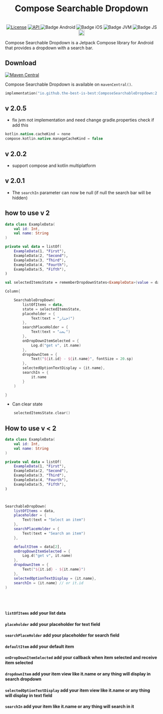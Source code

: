 <h1 align="center">Compose Searchable Dropdown</h1><br>

<div align="center">
<a href="https://opensource.org/licenses/Apache-2.0"><img alt="License" src="https://img.shields.io/badge/License-Apache%202.0-blue.svg"/></a>
<a href="https://android-arsenal.com/api?level=21" rel="nofollow">
    <img alt="API" src="https://img.shields.io/badge/API-21%2B-brightgreen.svg?style=flat" style="max-width: 100%;">
</a>
<img src="https://img.shields.io/badge/Platform-Android-brightgreen.svg?logo=android" alt="Badge Android" />
		<img src="https://img.shields.io/badge/Platform-iOS%20%2F%20macOS-lightgrey.svg?logo=apple" alt="Badge iOS" />
		<img src="https://img.shields.io/badge/Platform-JVM-8A2BE2.svg?logo=openjdk" alt="Badge JVM" />
    <img src="https://img.shields.io/badge/Platform-WASM%20%2F%20JS-yellow.svg?logo=javascript" alt="Badge JS" />
<a href="https://github.com/the-best-is-best/"><img alt="Profile" src="https://img.shields.io/badge/github-%23181717.svg?&style=for-the-badge&logo=github&logoColor=white" height="20"/></a>

</div>

Compose Searchable Dropdown is a Jetpack Compose library for Android that provides a dropdown with a search bar.

## Download

[![Maven Central](https://img.shields.io/maven-central/v/io.github.the-best-is-best/ComposeSearchableDropdown)](https://central.sonatype.com/artifact/io.github.the-best-is-best/ComposeSearchableDropdown)

Compose Searchable Dropdown is available on `mavenCentral()`.

```kotlin
implementation("io.github.the-best-is-best:ComposeSearchableDropdown:2.1.1")
```

## v 2.0.5

- fix jvm not implementation and need change gradle.properties check if add this

```groovy
kotlin.native.cacheKind = none
compose.kotlin.native.manageCacheKind = false
```

## v 2.0.2 

- support compose and kotlin multiplatform

## v 2.0.1

- The `searchIn` parameter can now be null (if null the search bar will be hidden)

## how to use v 2

```kotlin
data class ExampleData(
    val id: Int,
    val name: String
)

private val data = listOf(
    ExampleData(1, "First"),
    ExampleData(2, "Second"),
    ExampleData(3, "Third"),
    ExampleData(4, "Fourth"),
    ExampleData(5, "Fifth"),
)

val selectedItemsState = rememberDropdownStates<ExampleData>(value = data[2])

Column{

    SearchableDropDown(
        listOfItems = data,
        state = selectedItemsState,
        placeholder = {
            Text(text = "اختار")
        },
        searchPlaceHolder = {
            Text(text = "بحث")
        },
        onDropDownItemSelected = {
            Log.d("get v", it.name)
        },
        dropdownItem = {
            Text("${it.id} - ${it.name}", fontSize = 20.sp)
        },
        selectedOptionTextDisplay = {it.name},
        searchIn = {
            it.name
        }
    )

}
```
- Can clear state

```kotlin
    selectedItemsState.clear()


```
## How to use v < 2  

```kotlin
data class ExampleData(
    val id: Int,
    val name: String
)

private val data = listOf(
    ExampleData(1, "First"),
    ExampleData(2, "Second"),
    ExampleData(3, "Third"),
    ExampleData(4, "Fourth"),
    ExampleData(5, "Fifth"),
)



SearchableDropDown(
    listOfItems = data,
    placeholder = {
        Text(text = "Select an item")
    },
    searchPlaceHolder = {
        Text(text = "Search an item")
    },

    defaultItem = data[2],
    onDropDownItemSelected = {
        Log.d("get v", it.name)
    },
    dropdownItem = {
        Text("${it.id} - ${it.name}")
    },
    selectedOptionTextDisplay = {it.name},
    searchIn = {it.name} // or it.id
)
```

<br></br>

#### `listOfItems` add your list data
#### `placeholder` add your placeholder for text field
#### `searchPlaceHolder` add your placeholder for search field
#### `defaultItem` add your default item
#### `onDropDownItemSelected` add your callback when item selected and receive item selected
#### `dropdownItem` add your item view like it.name or any thing will display in search dropdown
#### `selectedOptionTextDisplay` add your item view like it.name or any thing will display in text field
#### `searchIn` add your item like it.name or any thing will search in it